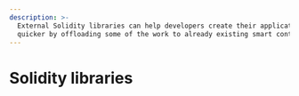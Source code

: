 ```yaml
---
description: >-
  External Solidity libraries can help developers create their applications
  quicker by offloading some of the work to already existing smart contracts.
---
```


# Solidity libraries

